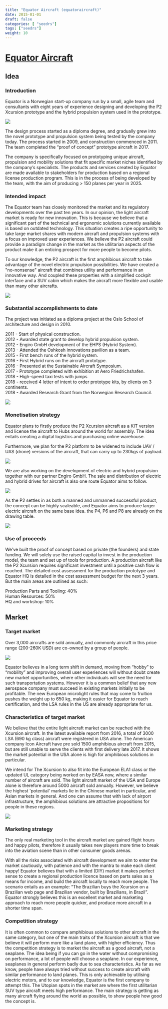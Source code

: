 ```yaml
---
title: "Equator Aircraft (equatoraircraft)"
date: 2015-01-01
draft: false
categories: [ "seedrs"]
tags: ["seedrs"]
weight: 10
---
```


# [Equator Aircraft](https://www.seedrs.com/equatoraircraft)

## Idea

### Introduction

Equator is a Norwegian start-up company run by a small, agile team and consultants with eight years of experience designing and developing the P2 Xcursion prototype and the hybrid propulsion system used in the prototype.

![](/img/seedrs/uploads/startup/section_image/image/14992/nvzmo7rz93i5umkwkvkn6na4rkeavrl/Team.jpg?rect=0%2C-7%2C1592%2C649&w=600&fit=clip&s=2bce7c3d3fcf0948d39aaa9d6fe80f21)

The design process started as a diploma degree, and gradually grew into the novel prototype and propulsion system being tested by the company today. The process started in 2009, and construction commenced in 2011. The team completed the “proof of concept” prototype aircraft in 2017.

The company is specifically focused on prototyping unique aircraft, propulsion and mobility solutions that fit specific market niches identified by the company’s specialists. The products and services created by Equator are made available to stakeholders for production based on a regional license production program. This is in the process of being developed by the team, with the aim of producing &gt; 150 planes per year in 2025.

### Intended impact

The Equator team has closely monitored the market and its regulatory developments over the past ten years. In our opinion, the light aircraft market is ready for new innovation. This is because we believe that a significant part of the technical and ergonomic solutions currently available is based on outdated technology. This situation creates a ripe opportunity to take large market shares with modern aircraft and propulsion systems with a focus on improved user experiences. We believe the P2 aircraft could provide a paradigm change in the market as the utilitarian aspects of the product make it an enticing prospect for more people to become pilots.

To our knowledge, the P2 aircraft is the first amphibious aircraft to take advantage of the novel electric propulsion possibilities. We have created a "no-nonsense" aircraft that combines utility and performance in an innovative way. And coupled these properties with a simplified cockpit interface and a SUV cabin which makes the aircraft more flexible and usable than many other aircrafts.

![](/img/seedrs/uploads/startup/section_image/image/14997/kwe1f19cx90mqgw6o8nkvdar0g803us/Screen_Shot_2018-06-18_at_18.10.57.png?rect=0%2C0%2C1848%2C979&w=600&fit=clip&s=e837a12e8f5f907c654da7459de002a6)

### Substantial accomplishments to date

The project was initiated as a diploma project at the Oslo School of architecture and design in 2010.

2011 - Start of physical construction. <br>2012 - Awarded state grant to develop hybrid propulsion system. <br>2012 - Engiro GmbH development of the EHPS (Hybrid System). <br>2013 - Attended the Oshkosh innovations pavilion as a team. <br>2015 - First bench runs of the hybrid system. <br>2016 - First Hybrid runs on the aircraft prototype. <br>2016 - Presented at the Sustainable Aircraft Symposium. <br>2017 - Prototype completed with exhibition at Aero Friedrichshafen. <br>2018 - High-speed taxi tests with jumps <br>2018 - received 4 letter of intent to order prototype kits, by clients on 3 continents. <br>2018 - Awarded Research Grant from the Norwegian Research Council.

![](/img/seedrs/uploads/startup/section_image/image/14998/hajjf3tngowwvsr2ynwdvo7azzsviha/Screen_Shot_2018-06-18_at_18.14.50.png?rect=0%2C0%2C1875%2C1034&w=600&fit=clip&s=b392708cafba3b8ae9a3f2d1c5062a8b)

### Monetisation strategy

Equator plans to firstly produce the P2 Xcursion aircraft as a KIT version and license the aircraft to Hubs around the world for assembly. The idea entails creating a digital logistics and purchasing online warehouse.

Furthermore, we plan for the P2 platform to be widened to include UAV / UAS (drone) versions of the aircraft, that can carry up to 230kgs of payload.

![](/img/seedrs/uploads/startup/section_image/image/14993/7e77oq2fdx0hoti3kjbxxl5cs56j05p/drone.jpg?rect=0%2C0%2C1595%2C510&w=600&fit=clip&s=a8196ad1821b9c9b71e9d73f3e8e319e)

We are also working on the development of electric and hybrid propulsion together with our partner Engiro GmbH. The sale and distribution of electric and hybrid drives for aircraft is also one route Equator aims to follow.

![](/img/seedrs/uploads/startup/section_image/image/14994/66bw522bz0q80ont8t6knufe2f4s9aa/propulsion.jpg?rect=0%2C0%2C838%2C276&w=600&fit=clip&s=fe7f12e7f5d528b8371b83684f7f0472)

As the P2 settles in as both a manned and unmanned successful product, the concept can be highly scaleable, and Equator aims to produce larger electric aircraft on the same base idea. the P4, P6 and P8 are already on the drawing table.

![](/img/seedrs/uploads/startup/section_image/image/14995/194oschau4ulo6y94fx8ok0aoysncn3/Scalability__1_.jpg?rect=0%2C0%2C1976%2C752&w=600&fit=clip&s=c4504ce9854e6c6ab8e6e70fd7170594)

### Use of proceeds

We've built the proof of concept based on private (the founders) and state funding. We will solely use the raised capital to invest in the production model, the team and set up of tools for production. A production aircraft like the P2 Xcursion requires significant investment until a positive cash flow is reached. The detailed cost assessment for the production prototype and Equator HQ is detailed in the cost assessment budget for the next 3 years. But the main areas are outlined as such:

Production Parts and Tooling: 40% <br>Human Resources: 50% <br>HQ and workshop: 10%

## Market

### Target market

Over 3,000 aircrafts are sold annually, and commonly aircraft in this price range (200-260K USD) are co-owned by a group of people.

![](https://seedrs.imgix.net/uploads/startup/section_image/image/14996/mmd4dtt94el7vcerv47lssxce8722f8/diff.jpg?rect=0%2C0%2C1600%2C771&w=600&fit=clip&s=0276992f5227b6b2e28dfd4d8372af5c)

Equator believes in a long term shift in demand, moving from “hobby” to “mobility” and improving overall user experiences will without doubt create new market opportunities, where other individuals will see the need for such transportation systems. However it is a common belief that any new aerospace company must succeed in existing markets initially to be profitable. The new European microlight rules that may come to fruition pushes the weight up to 650 kg, making it easier for Equator to reach certification, and the LSA rules in the US are already appropriate for us.

### Characteristics of target market

We believe that the entire light aircraft market can be reached with the Xcursion aircraft. In the latest available report from 2016, a total of 3000 LSA (690 kg class) aircraft were registered in USA alone. The American company Icon Aircraft have pre sold 1500 amphibious aircraft from 2015, but are still unable to serve the clients with first delivery late 2017. It shows the market potential in the USA alone is high for amphibious solutions in particular.

We intend for The Xcursion to also fit into the European ELA1 class or the updated UL category being worked on by EASA now, where a similar number of aircraft are sold. The light aircraft market of the USA and Europe alone is therefore around 5000 aircraft sold annually. However, we believe the highest 'potential' markets lie in the Chinese market in particular, and Asian markets in general. And one can assume that with lack of airport infrastructure, the amphibious solutions are attractive propositions for people in these regions.

![](https://seedrs.imgix.net/uploads/startup/section_image/image/14999/sx3ys82tcoad2sjnb89h60qqipkrwqt/Screen_Shot_2018-06-18_at_18.13.30.png?rect=0%2C-8%2C1862%2C1051&w=600&fit=clip&s=953dd99e67752c1b06962c289806c402)

### Marketing strategy

The only real marketing tool in the aircraft market are gained flight hours and happy pilots, therefore it usually takes new players more time to break into the aviation scene than in other consumer goods arenas.

With all the risks associated with aircraft development we aim to enter the market cautiously, with patience and with the mantra to make each client happy! Equator believes that with a limited (DIY) market it makes perfect sense to create a regional production licence based on parts sales as a means for income, and build the aircraft locally to reach more people. The scenario entails as an example: “The Brazilian buys the Xcursion on a Brazilian web page and Brazilian vendor, built by Brazilians, in Brazil”. Equator strongly believes this is an excellent market and marketing approach to reach more people quicker, and produce more aircraft in a shorter time span.

### Competition strategy

It is often common to compare amphibious solutions to other aircraft in the same category, but one of the main traits of the Xcursion aircraft is that we believe it will perform more like a land plane, with higher efficiency. Thus the competition strategy is to market the aircraft as a good aircraft, not a seaplane. The idea being if you can go in the water without compromising on performance, a lot of people will choose a seaplane. In our experience, seaplanes in general perform badly due to sea characteristics. As far as we know, people have always tried without success to create aircraft with similar performance to land planes. This is only achievable by utilising electric motors, and to our knowledge, Equator is the first company to attempt this. The Utopian spots in the market are where the first utilitarian SUV type aircraft meets high performance. The main strategy is getting as many aircraft flying around the world as possible, to show people how good the concept is.

